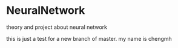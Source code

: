 # NeuralNetwork
theory and project about neural network

this is just a test for a new branch of master.
my name is chengmh
